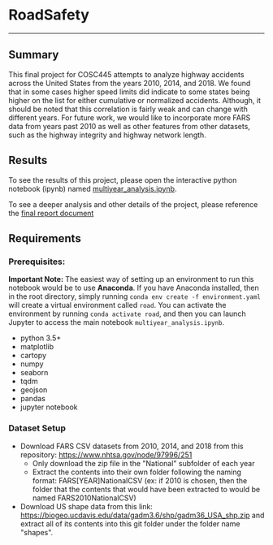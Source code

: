 # RoadSafety
---

## Summary
This final project for COSC445 attempts to analyze highway accidents across the United States from the years 2010, 2014, and 2018. We found that in some cases higher speed limits did indicate to some states being higher on the list for either cumulative or normalized accidents. Although, it should be noted that this correlation is fairly weak and can change with different years. For future work, we would like to incorporate more FARS data from years past 2010 as well as other features from other datasets, such as the highway integrity and highway network length.

## Results
To see the results of this project, please open the interactive python notebook (ipynb) named [multiyear_analysis.ipynb](https://github.com/fdac20/RoadSafety/blob/master/multiyear_analysis.ipynb).

To see a deeper analysis and other details of the project, please reference the [final report document](https://github.com/fdac20/RoadSafety/blob/master/CS445_Final_Report.pdf)

## Requirements

### Prerequisites:

**Important Note:**
The easiest way of setting up an environment to run this notebook would be to use **Anaconda**. If you have Anaconda installed, then in the root directory, simply running `conda env create -f environment.yaml` will create a virtual environment called `road`. You can activate the environment by running `conda activate road`, and then you can launch Jupyter to access the main notebook `multiyear_analysis.ipynb`.

- python 3.5+
- matplotlib
- cartopy
- numpy
- seaborn
- tqdm
- geojson
- pandas
- jupyter notebook

### Dataset Setup
- Download FARS CSV datasets from 2010, 2014, and 2018 from this repository: https://www.nhtsa.gov/node/97996/251
	- Only download the zip file in the "National" subfolder of each year
	- Extract the contents into their own folder following the naming format: FARS[YEAR]NationalCSV (ex: if 2010 is chosen, then the folder that the contents that would have been extracted to would be named FARS2010NationalCSV)
- Download US shape data from this link: https://biogeo.ucdavis.edu/data/gadm3.6/shp/gadm36_USA_shp.zip and extract all of its contents into this git folder under the folder name "shapes".
